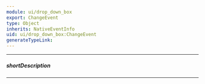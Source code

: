```yaml
---
module: ui/drop_down_box
export: ChangeEvent
type: Object
inherits: NativeEventInfo
uid: ui/drop_down_box:ChangeEvent
generateTypeLink: 
---
```

---
##### shortDescription
<!-- Description goes here -->

---
<!-- Description goes here -->
